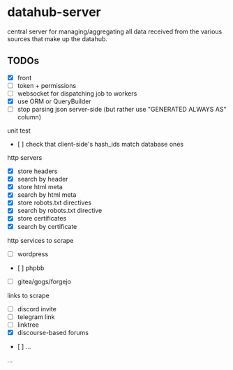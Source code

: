 # datahub-server

central server for managing/aggregating all data received from the various sources that make up the datahub.

## TODOs

- [X] front
- [ ] token + permissions
- [ ] websocket for dispatching job to workers
- [X] use ORM or QueryBuilder
- [ ] stop parsing json server-side (but rather use "GENERATED ALWAYS AS" column)

unit test
- [ ] check that client-side's hash_ids match database ones

http servers

- [X] store headers
- [X] search by header
- [X] store html meta
- [X] search by html meta
- [X] store robots.txt directives
- [X] search by robots.txt directive
- [X] store certificates
- [X] search by certificate

http services to scrape

- [ ] wordpress
- [ ] phpbb
- [ ] gitea/gogs/forgejo

links to scrape

- [ ] discord invite
- [ ] telegram link
- [ ] linktree
- [X] discourse-based forums
- [ ] ...

...